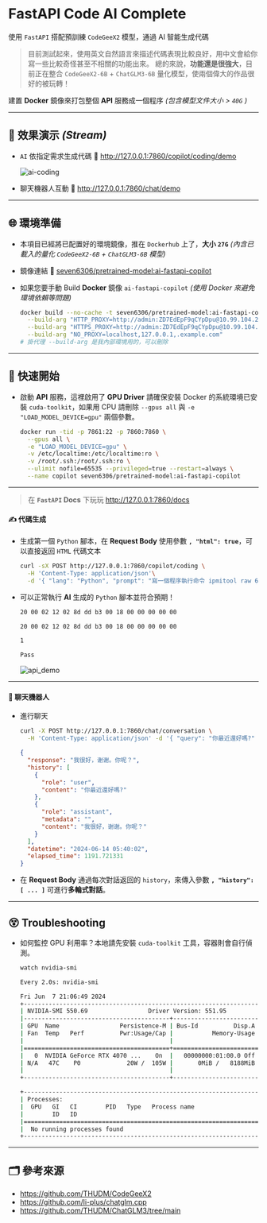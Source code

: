 # FastAPI Code AI Complete

使用 `FastAPI` 搭配預訓練 `CodeGeeX2` 模型，通過 AI 智能生成代碼

> 目前測試起來，使用英文自然語言來描述代碼表現比較良好，用中文會給你寫一些比較奇怪甚至不相關的功能出來。
> 總的來說，**功能還是很強大**，目前正在整合 `CodeGeeX2-6B` + `ChatGLM3-6B` 量化模型，使兩個偉大的作品很好的被玩轉！

建置 **Docker** 鏡像來打包整個 **API** 服務成一個程序 *(包含模型文件大小 > `40G` )*

---

## 🎥 效果演示 *(Stream)*

- `AI` 依指定需求生成代碼 🔗 http://127.0.0.1:7860/copilot/coding/demo

  ![ai-coding](https://github.com/AllennLiu/fastapi-code-aicomplete/assets/27174570/2978ffa4-e08b-41d7-882e-f83c7011453e)

- 聊天機器人互動 🤖 http://127.0.0.1:7860/chat/demo

---

## 🌐 環境準備

- 本項目已經將已配置好的環境鏡像，推在 `Dockerhub` 上了，**大小 `27G`** *(內含已載入的量化 `CodeGeeX2-6B` + `ChatGLM3-6B` 模型)*
- 鏡像連結 🔗 [seven6306/pretrained-model:ai-fastapi-copilot](https://hub.docker.com/repository/docker/seven6306/pretrained-model/tags)
- 如果您要手動 Build **Docker** 鏡像 `ai-fastapi-copilot` *(使用 Docker 來避免環境依賴等問題)*

  ```bash
  docker build --no-cache -t seven6306/pretrained-model:ai-fastapi-copilot . \
    --build-arg "HTTP_PROXY=http://admin:ZD7EdEpF9qCYpDpu@10.99.104.250:8081/" \
    --build-arg "HTTPS_PROXY=http://admin:ZD7EdEpF9qCYpDpu@10.99.104.250:8081/" \
    --build-arg "NO_PROXY=localhost,127.0.0.1,.example.com"
  # 掛代理 --build-arg 是我內部環境用的，可以刪除
  ```

---

## 🚀 快速開始

- 啟動 **API** 服務，這裡啟用了 **GPU Driver** 請確保安裝 Docker 的系統環境已安裝 `cuda-toolkit`，如果用 CPU 請刪除 `--gpus all` 與 `-e "LOAD_MODEL_DEVICE=gpu"` 兩個參數。

  ```bash
  docker run -tid -p 7861:22 -p 7860:7860 \
    --gpus all \
    -e "LOAD_MODEL_DEVICE=gpu" \
    -v /etc/localtime:/etc/localtime:ro \
    -v /root/.ssh:/root/.ssh:ro \
    --ulimit nofile=65535 --privileged=true --restart=always \
    --name copilot seven6306/pretrained-model:ai-fastapi-copilot
  ```

---

> 在 **`FastAPI` Docs** 下玩玩 http://127.0.0.1:7860/docs

#### ✍️ 代碼生成

- 生成第一個 `Python` 腳本，在 **Request Body** 使用參數 **`, "html": true`**，可以直接返回 `HTML` 代碼文本

  ```bash
  curl -sX POST http://127.0.0.1:7860/copilot/coding \
    -H 'Content-Type: application/json'\
    -d '{ "lang": "Python", "prompt": "寫一個程序執行命令 ipmitool raw 6 1 判斷 00 在返回值中打印 Pass 不在就打印 Fail", "html": true }' | python
  ```

- 可以正常執行 **AI** 生成的 `Python` 腳本並符合預期！

  ```bash
  20 00 02 12 02 8d dd b3 00 18 00 00 00 00 00

  20 00 02 12 02 8d dd b3 00 18 00 00 00 00 00

  1

  Pass
  ```

  ![api_demo](https://github.com/AllennLiu/fastapi-code-aicomplete/assets/27174570/752d6d17-47a8-4c89-b31b-b03c962703fe)

---

#### 💬 聊天機器人

- 進行聊天

  ```bash
  curl -X POST http://127.0.0.1:7860/chat/conversation \
    -H 'Content-Type: application/json' -d '{ "query": "你最近還好嗎?" }'
  ```

  ```json
  {
    "response": "我很好，谢谢。你呢？",
    "history": [
      {
        "role": "user",
        "content": "你最近還好嗎?"
      },
      {
        "role": "assistant",
        "metadata": "",
        "content": "我很好，谢谢。你呢？"
      }
    ],
    "datetime": "2024-06-14 05:40:02",
    "elapsed_time": 1191.721331
  }
  ```

- 在 **Request Body** 通過每次對話返回的 `history`，來傳入參數 **`, "history": [ ... ]`** 可進行**多輪式對話**。

---

## 😵 Troubleshooting

- 如何監控 GPU 利用率？本地請先安裝 `cuda-toolkit` 工具，容器則會自行偵測。

  ```bash
  watch nvidia-smi
  ```

  ```bash
  Every 2.0s: nvidia-smi                                                                                                                                                                                                                                   Blade-Allen: Fri Jun  7 21:06:49 2024

  Fri Jun  7 21:06:49 2024
  +-----------------------------------------------------------------------------------------+
  | NVIDIA-SMI 550.69                 Driver Version: 551.95         CUDA Version: 12.4     |
  |-----------------------------------------+------------------------+----------------------+
  | GPU  Name                 Persistence-M | Bus-Id          Disp.A | Volatile Uncorr. ECC |
  | Fan  Temp   Perf          Pwr:Usage/Cap |           Memory-Usage | GPU-Util  Compute M. |
  |                                         |                        |               MIG M. |
  |=========================================+========================+======================|
  |   0  NVIDIA GeForce RTX 4070 ...    On  |   00000000:01:00.0 Off |                  N/A |
  | N/A   47C    P0             20W /  105W |       0MiB /   8188MiB |      0%      Default |
  |                                         |                        |                  N/A |
  +-----------------------------------------+------------------------+----------------------+

  +-----------------------------------------------------------------------------------------+
  | Processes:                                                                              |
  |  GPU   GI   CI        PID   Type   Process name                              GPU Memory |
  |        ID   ID                                                               Usage      |
  |=========================================================================================|
  |  No running processes found                                                             |
  +-----------------------------------------------------------------------------------------+
  ```

---

## 🗂 參考來源

- https://github.com/THUDM/CodeGeeX2
- https://github.com/li-plus/chatglm.cpp
- https://github.com/THUDM/ChatGLM3/tree/main
